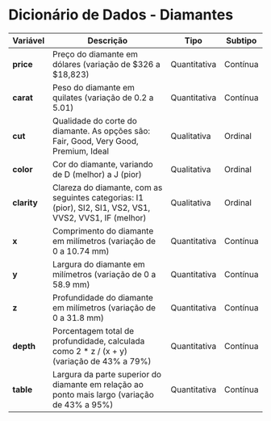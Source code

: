 # Dicionário de Dados - Diamantes

| **Variável** | **Descrição** | **Tipo** | **Subtipo** |
|--------------|---------------|----------|-------------|
| **price**    | Preço do diamante em dólares (variação de $326 a $18,823) | Quantitativa | Contínua |
| **carat**    | Peso do diamante em quilates (variação de 0.2 a 5.01) | Quantitativa | Contínua |
| **cut**      | Qualidade do corte do diamante. As opções são: Fair, Good, Very Good, Premium, Ideal | Qualitativa | Ordinal |
| **color**    | Cor do diamante, variando de D (melhor) a J (pior) | Qualitativa | Ordinal |
| **clarity**  | Clareza do diamante, com as seguintes categorias: I1 (pior), SI2, SI1, VS2, VS1, VVS2, VVS1, IF (melhor) | Qualitativa | Ordinal |
| **x**        | Comprimento do diamante em milímetros (variação de 0 a 10.74 mm) | Quantitativa | Contínua |
| **y**        | Largura do diamante em milímetros (variação de 0 a 58.9 mm) | Quantitativa | Contínua |
| **z**        | Profundidade do diamante em milímetros (variação de 0 a 31.8 mm) | Quantitativa | Contínua |
| **depth**    | Porcentagem total de profundidade, calculada como 2 * z / (x + y) (variação de 43% a 79%) | Quantitativa | Contínua |
| **table**    | Largura da parte superior do diamante em relação ao ponto mais largo (variação de 43% a 95%) | Quantitativa | Contínua |
